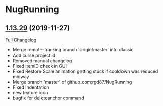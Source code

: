 # NugRunning

## [1.13.29](https://github.com/rgd87/NugRunning/tree/1.13.29) (2019-11-27)
[Full Changelog](https://github.com/rgd87/NugRunning/compare/1.13.28...1.13.29)

- Merge remote-tracking branch 'origin/master' into classic  
- Add curse project id  
- Removed manual changelog  
- FIxed itemID check in GUI  
- Fixed Restore Scale animation getting stuck if cooldown was reduced midway  
- Merge branch 'master' of github.com:rgd87/NugRunning  
- Fixed Indentation  
- new feature icon  
- bugfix for deleteanchor command  
